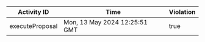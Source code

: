 | Activity ID | Time | Violation |
| --- | --- | --- |
| executeProposal | Mon, 13 May 2024 12:25:51 GMT | true |